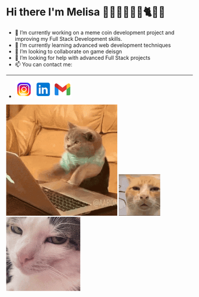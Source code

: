 Hi there I'm Melisa 💁‍♀👩‍💻🛵🤸🐈🌸👋
======

- 🔭 I’m currently working on a meme coin development project and improving my Full Stack Development skills.                                                              
- 🌱 I’m currently learning advanced web development techniques
- 👯 I’m looking to collaborate on game deisgn 
- 🤔 I’m looking for help with advanced Full Stack projects  
- 📫 You can contact me:
 ----------
- [![Instagram](icons8-instagram-48.png)](https://www.instagram.com/melimlissaa)
  [![LinkedIn](icons8-linkedin-logo-48.png)]([https://linkedin.com](https://www.linkedin.com/in/melisa-k%C4%B1l%C4%B1%C3%A7-16a356228/))
  [![Gmail](icons8-gmail-48.png)](mailto:klc.melimlissaa@gmail.com)

![Noon](cat-computer.gif)    ![Night](cat-annoyed.gif)  ![Night](crunchy-cat-monkeycatluna.gif)

